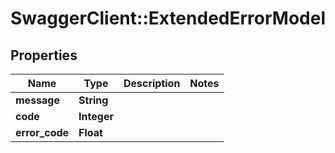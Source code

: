 # SwaggerClient::ExtendedErrorModel

## Properties
Name | Type | Description | Notes
------------ | ------------- | ------------- | -------------
**message** | **String** |  | 
**code** | **Integer** |  | 
**error_code** | **Float** |  | 



